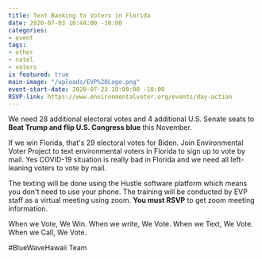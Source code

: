 ```yaml
---
title: Text Banking to Voters in Florida
date: 2020-07-03 10:44:00 -10:00
categories:
- event
tags:
- other
- natel
- voters
is featured: true
main-image: "/uploads/EVP%20Logo.png"
event-start-date: 2020-07-23 10:00:00 -10:00
RSVP-link: https://www.environmentalvoter.org/events/day-action
---
```


We need 28 additional electoral votes and 4 additional U.S. Senate seats to **Beat Trump and flip U.S. Congress blue** this November. 

If we win Florida, that's 29 electoral votes for Biden.  Join Environmental Voter Project to text environmental voters in Florida to sign up to vote by mail.  Yes COVID-19 situation is really bad in Florida and we need all left-leaning voters to vote by mail.  

The texting will be done using the Hustle software platform which means you don't need to use your phone.  The training will be conducted by EVP staff as a virtual meeting using zoom. **You must RSVP** to get zoom meeting information.

When we Vote, We Win. When we write, We Vote. When we Text, We Vote. When we Call, We Vote.

#BlueWaveHawaii Team